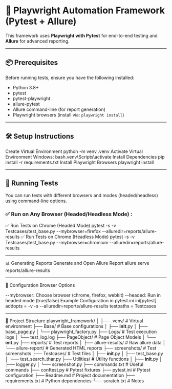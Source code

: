 # 🧪 Playwright Automation Framework (Pytest + Allure)

This framework uses **Playwright with Pytest** for end-to-end testing and **Allure** for advanced reporting.

-------------------------------------------------------------------------------------------------------------------

## 📦 Prerequisites

Before running tests, ensure you have the following installed:

- Python 3.8+
- pytest
- pytest-playwright
- allure-pytest
- Allure command-line (for report generation)
- Playwright browsers (install via: `playwright install`)

-------------------------------------------------------------------------------------------------------------------

## 🛠️ Setup Instructions

Create Virtual Environment
python -m venv .venv
Activate Virtual Environment
Windows:
bash.venv\Scripts\activate
Install Dependencies
pip install -r requirements.txt
Install Playwright Browsers
playwright install

-------------------------------------------------------------------------------------------------------------------

## 🚀 Running Tests

You can run tests with different browsers and modes (headed/headless) using command-line options.

### ✅ Run on **Any Browser** (Headed/Headless Mode) :

✅ Run Tests on Chrome (Headed Mode)
pytest -s -v Testcases/test_base.py --mybrowser=firefox --alluredir=reports/allure-results
✅ Run Tests on Chrome (Headless Mode)
pytest -s -v Testcases/test_base.py --mybrowser=chromium --alluredir=reports/allure-results

-------------------------------------------------------------------------------------------------------------------

📊 Generating Reports
Generate and Open Allure Report
allure serve reports/allure-results

------------------------------------------------------------------------------------------------------------
🔧 Configuration
Browser Options

--mybrowser: Choose browser (chrome, firefox, webkit)
--headed: Run in headed mode (true/false)
Example Configuration in pytest.ini
ini[pytest]
addopts = -v -s --alluredir=reports/allure-results
testpaths = Testcases

-----------------------------------------------------------------------------------------------------------

📁 Project Structure
playwright_framework/
│
├── .venv/ # Virtual environment
├── Base/ # Base configurations
│ ├── __init__.py
│ ├── base_page.py
│ └── playwright_factory.py
├── Logs/ # Test execution logs
│ └── test_log.log
├── PageObject/ # Page Object Models
│ └── __init__.py
├── reports/ # Test reports
│ ├── allure-results/ # Raw allure data
│ └── allure-report/ # Generated HTML reports
├── screenshots/ # Test screenshots
├── Testcases/ # Test files
│ ├── __init__.py
│ ├── test_base.py
│ └── test_search_thar.py
├── Utilities/ # Utility functions
│ ├── __init__.py
│ ├── logger.py
│ └── screenshot.py
├── commands.txt # Useful commands
├── conftest.py # Pytest fixtures
├── pytest.ini # Pytest configuration
├── Readme.md # Project documentation
├── requirements.txt # Python dependencies
└── scratch.txt # Notes

